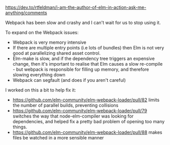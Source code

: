 https://dev.to/rtfeldman/i-am-the-author-of-elm-in-action-ask-me-anything/comments

Webpack has been slow and crashy and I can't wait for us to stop using it.

To expand on the Webpack issues:

- Webpack is very memory intensive
- If there are multiple entry points (i.e lots of bundles) then Elm is not very good at parallelizing shared asset control.
- Elm-make is slow, and if the dependency tree triggers an expensive change, then it's important to realise that Elm causes a slow re-compile - but webpack is responsible for filling up memory, and therefore slowing everything down
- Webpack can segfault (and does if you aren't careful)

I worked on this a bit to help fix it:

- https://github.com/elm-community/elm-webpack-loader/pull/82 limits the number of parallel builds, preventing collisions
- https://github.com/elm-community/elm-webpack-loader/pull/79 switches the way that node-elm-compiler was looking for dependencies, and helped fix a pretty bad problem of opening too many things.
- https://github.com/elm-community/elm-webpack-loader/pull/88 makes files be watched in a more sensible manner
